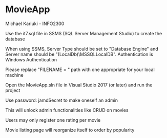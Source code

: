 # MovieApp

Michael Kariuki - INFO2300

Use the it7.sql file in SSMS (SQL Server Management Studio) to create the database

When using SSMS, Server Type should be set to "Database Engine" and Server name should be "(LocalDb)\MSSQLLocalDB". Authentication is Windows Authentication

Please replace "FILENAME = " path with one appropriate for your local machine

Open the MovieApp.sln file in Visual Studio 2017 (or later) and run the project
 

Use password: jamdSecret to make oneself an admin

This will unlock admin functionalities like CRUD on movies

Users may only register one rating per movie

Movie listing page will reorganize itself to order by popularity
